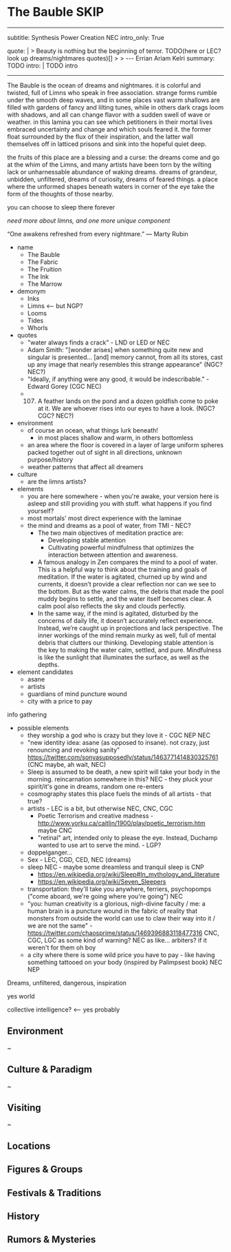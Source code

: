 # The Bauble SKIP

---
subtitle: Synthesis Power Creation NEC
intro_only: True
<!-- post_intro_only: MEDIA("David Hellman - Braid background.jpg") -->
quote: |
    > Beauty is nothing but the beginning of terror. TODO(here or LEC? look up dreams/nightmares quotes)[]
    >
    > <span class="attribution">--- Errian Ariam Kelri <!-- Rainer Maria Rilke --></span>
summary: TODO
intro: |
    TODO intro

---

<!--
what's the point?

- inspiration can be unsettling and hard to control
-->

The Bauble is the ocean of dreams and nightmares. it is colorful and twisted, full of Limns who speak in free association. strange forms rumble under the smooth deep waves, and in some places vast warm shallows are filled with gardens of fancy and lilting tunes, while in others dark crags loom with shadows, and all can change flavor with a sudden swell of wave or weather. in this lamina you can see which petitioners in their mortal lives embraced uncertainty and change and which souls feared it. the former float surrounded by the flux of their inspiration, and the latter wall themselves off in latticed prisons and sink into the hopeful quiet deep.

the fruits of this place are a blessing and a curse: the dreams come and go at the whim of the Limns, and many artists have been torn by the wilting lack or unharnessable abundance of waking dreams. dreams of grandeur, unbidden, unfiltered, dreams of curiosity, dreams of feared things. a place where the unformed shapes beneath waters in corner of the eye take the form of the thoughts of those nearby.

you can choose to sleep there forever

*need more about limns, and one more unique component*

“One awakens refreshed from every nightmare.” ― Marty Rubin

- name
    + The Bauble
    + The Fabric
    + The Fruition
    + The Ink
    + The Marrow
- demonym
    + Inks
	+ Limns <-- but NGP?
    + Looms
	+ Tides
	+ Whorls
- quotes
    - "water always finds a crack" - LND or LED or NEC
    - Adam Smith: "[wonder arises] when something quite new and singular is presented… [and] memory cannot, from all its stores, cast up any image that nearly resembles this strange appearance" (NGC? NEC?)
    - "Ideally, if anything were any good, it would be indescribable." - Edward Gorey (CGC NEC)
    - 107. A feather lands on the pond and a dozen goldfish come to poke at it. We are whoever rises into our eyes to have a look. (NGC? CGC? NEC?)
- environment
	+ of course an ocean, what things lurk beneath!
		* in most places shallow and warm, in others bottomless
	+ an area where the floor is covered in a layer of large uniform spheres packed together out of sight in all directions, unknown purpose/history
    + weather patterns that affect all dreamers
- culture
	- are the limns artists?
- elements
    - you are here somewhere - when you're awake, your version here is asleep and still providing you with stuff. what happens if you find yourself?
    - most mortals' most direct experience with the laminae
    - the mind and dreams as a pool of water, from TMI - NEC?
        - The two main objectives of meditation practice are:
            - Developing stable attention
            - Cultivating powerful mindfulness that optimizes the interaction between attention and awareness.
        - A famous analogy in Zen compares the mind to a pool of water. This is a helpful way to think about the training and goals of meditation. If the water is agitated, churned up by wind and currents, it doesn’t provide a clear reflection nor can we see to the bottom. But as the water calms, the debris that made the pool muddy begins to settle, and the water itself becomes clear. A calm pool also reflects the sky and clouds perfectly.
        - In the same way, if the mind is agitated, disturbed by the concerns of daily life, it doesn’t accurately reflect experience. Instead, we’re caught up in projections and lack perspective. The inner workings of the mind remain murky as well, full of mental debris that clutters our thinking. Developing stable attention is the key to making the water calm, settled, and pure. Mindfulness is like the sunlight that illuminates the surface, as well as the depths.
- element candidates
    - asane
    - artists
    - guardians of mind puncture wound
    - city with a price to pay

info gathering

- possible elements
    - they worship a god who is crazy but they love it - CGC NEP NEC
    - "new identity idea: asane (as opposed to insane). not crazy, just renouncing and revoking sanity" https://twitter.com/sonyasupposedly/status/1463771414830325761 (CNC maybe, ah wait, NEC)
    - Sleep is assumed to be death, a new spirit will take your body in the morning. reincarnation somewhere in this? NEC - they pluck your spirit/it's gone in dreams, random one re-enters
    - cosmography states this place fuels the minds of all artists - that true?
    - artists - LEC is a bit, but otherwise NEC, CNC, CGC
        - Poetic Terrorism and creative madness - http://www.yorku.ca/caitlin/1900/play/poetic_terrorism.htm maybe CNC
        - "retinal" art, intended only to please the eye. Instead, Duchamp wanted to use art to serve the mind. - LGP?
    - doppelganger...
    - Sex - LEC, CGD, CED, NEC (dreams)
    - sleep NEC - maybe some dreamless and tranquil sleep is CNP
        + https://en.wikipedia.org/wiki/Sleep#In_mythology_and_literature
        + https://en.wikipedia.org/wiki/Seven_Sleepers
    - transportation: they'll take you anywhere, ferriers, psychopomps ("come aboard, we're going where you're going") NEC
    - "you: human creativity is a glorious, nigh-divine faculty / me: a human brain is a puncture wound in the fabric of reality that monsters from outside the world can use to claw their way into it / we are not the same" - https://twitter.com/chaosprime/status/1469396883118477316 CNC, CGC, LGC as some kind of warning? NEC as like... arbiters? if it weren't for them oh boy
    - a city where there is some wild price you have to pay - like having something tattooed on your body (inspired by Palimpsest book) NEC NEP

Dreams, unfiltered, dangerous, inspiration

yes world

collective intelligence? <-- yes probably

## Environment

~

## Culture & Paradigm

~

## Visiting

~

## Locations

## Figures & Groups

## Festivals & Traditions

## History

## Rumors & Mysteries
